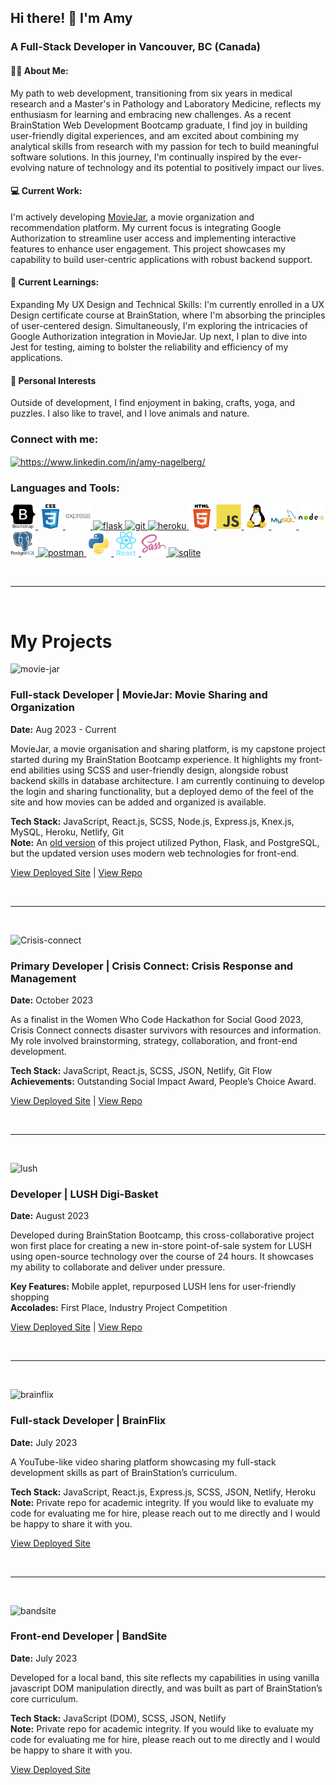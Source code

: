 
<h2>Hi there! 👋 I'm Amy</h2>
<h3>A Full-Stack Developer in Vancouver, BC (Canada)</h3>

#### 💁‍♀️ About Me: 
My path to web development, transitioning from six years in medical research and a Master's in Pathology and Laboratory Medicine, reflects my enthusiasm for learning and embracing new challenges. As a recent BrainStation Web Development Bootcamp graduate, I find joy in building user-friendly digital experiences, and am excited about combining my analytical skills from research with my passion for tech to build meaningful software solutions. In this journey, I'm continually inspired by the ever-evolving nature of technology and its potential to positively impact our lives.

#### 💻 Current Work: 
I'm actively developing [MovieJar](https://github.com/anagelberg/MovieJar), a movie organization and recommendation platform. My current focus is integrating Google Authorization to streamline user access and implementing interactive features to enhance user engagement. This project showcases my capability to build user-centric applications with robust backend support.

#### 🌱 Current Learnings: 
Expanding My UX Design and Technical Skills: I'm currently enrolled in a UX Design certificate course at BrainStation, where I'm absorbing the principles of user-centered design. Simultaneously, I'm exploring the intricacies of Google Authorization integration in MovieJar. Up next, I plan to dive into Jest for testing, aiming to bolster the reliability and efficiency of my applications.

#### 🧁 Personal Interests
Outside of development, I find enjoyment in baking, crafts, yoga, and puzzles. I also like to travel, and I love animals and nature. 

<h3 align="left">Connect with me:</h3>
<p align="left">
<a href="https://www.linkedin.com/in/amy-nagelberg/" target="blank">
  <img align="center" src="https://raw.githubusercontent.com/rahuldkjain/github-profile-readme-generator/master/src/images/icons/Social/linked-in-alt.svg" alt="https://www.linkedin.com/in/amy-nagelberg/" height="30" width="40" />
</a>
<!-- <a href="https://www.linkedin.com/in/amy-nagelberg/" target="blank">
  <img src="https://github.com/anagelberg/anagelberg/assets/62032317/7ae57420-0e0e-4d47-a27d-bdd383a376b3" height="30" width="40"/>
</a> -->
</p>

<h3 align="left">Languages and Tools:</h3>
<p align="left"> <a href="https://getbootstrap.com" target="_blank" rel="noreferrer"> <img src="https://raw.githubusercontent.com/devicons/devicon/master/icons/bootstrap/bootstrap-plain-wordmark.svg" alt="bootstrap" width="40" height="40"/> </a> <a href="https://www.w3schools.com/css/" target="_blank" rel="noreferrer"> <img src="https://raw.githubusercontent.com/devicons/devicon/master/icons/css3/css3-original-wordmark.svg" alt="css3" width="40" height="40"/> </a> <a href="https://expressjs.com" target="_blank" rel="noreferrer"> <img src="https://raw.githubusercontent.com/devicons/devicon/master/icons/express/express-original-wordmark.svg" alt="express" width="40" height="40"/> </a> <a href="https://flask.palletsprojects.com/" target="_blank" rel="noreferrer"> <img src="https://www.vectorlogo.zone/logos/pocoo_flask/pocoo_flask-icon.svg" alt="flask" width="40" height="40"/> </a> <a href="https://git-scm.com/" target="_blank" rel="noreferrer"> <img src="https://www.vectorlogo.zone/logos/git-scm/git-scm-icon.svg" alt="git" width="40" height="40"/> </a> <a href="https://heroku.com" target="_blank" rel="noreferrer"> <img src="https://www.vectorlogo.zone/logos/heroku/heroku-icon.svg" alt="heroku" width="40" height="40"/> </a> <a href="https://www.w3.org/html/" target="_blank" rel="noreferrer"> <img src="https://raw.githubusercontent.com/devicons/devicon/master/icons/html5/html5-original-wordmark.svg" alt="html5" width="40" height="40"/> </a> <a href="https://developer.mozilla.org/en-US/docs/Web/JavaScript" target="_blank" rel="noreferrer"> <img src="https://raw.githubusercontent.com/devicons/devicon/master/icons/javascript/javascript-original.svg" alt="javascript" width="40" height="40"/> </a> <a href="https://www.linux.org/" target="_blank" rel="noreferrer"> <img src="https://raw.githubusercontent.com/devicons/devicon/master/icons/linux/linux-original.svg" alt="linux" width="40" height="40"/> </a> <a href="https://www.mysql.com/" target="_blank" rel="noreferrer"> <img src="https://raw.githubusercontent.com/devicons/devicon/master/icons/mysql/mysql-original-wordmark.svg" alt="mysql" width="40" height="40"/> </a> <a href="https://nodejs.org" target="_blank" rel="noreferrer"> <img src="https://raw.githubusercontent.com/devicons/devicon/master/icons/nodejs/nodejs-original-wordmark.svg" alt="nodejs" width="40" height="40"/> </a> <a href="https://www.postgresql.org" target="_blank" rel="noreferrer"> <img src="https://raw.githubusercontent.com/devicons/devicon/master/icons/postgresql/postgresql-original-wordmark.svg" alt="postgresql" width="40" height="40"/> </a> <a href="https://postman.com" target="_blank" rel="noreferrer"> <img src="https://www.vectorlogo.zone/logos/getpostman/getpostman-icon.svg" alt="postman" width="40" height="40"/> </a> <a href="https://www.python.org" target="_blank" rel="noreferrer"> <img src="https://raw.githubusercontent.com/devicons/devicon/master/icons/python/python-original.svg" alt="python" width="40" height="40"/> </a> <a href="https://reactjs.org/" target="_blank" rel="noreferrer"> <img src="https://raw.githubusercontent.com/devicons/devicon/master/icons/react/react-original-wordmark.svg" alt="react" width="40" height="40"/> </a> <a href="https://sass-lang.com" target="_blank" rel="noreferrer"> <img src="https://raw.githubusercontent.com/devicons/devicon/master/icons/sass/sass-original.svg" alt="sass" width="40" height="40"/> </a> <a href="https://www.sqlite.org/" target="_blank" rel="noreferrer"> <img src="https://www.vectorlogo.zone/logos/sqlite/sqlite-icon.svg" alt="sqlite" width="40" height="40"/> </a> </p>

<br><hr><br>

<h1>My Projects</h1>


![movie-jar](https://github.com/anagelberg/anagelberg/assets/62032317/d899245d-24c3-4509-b982-c1ea378c14aa)

<h3>Full-stack Developer | MovieJar: Movie Sharing and Organization</h3>

<p><b>Date:</b> Aug 2023 - Current</p>
<p>MovieJar, a movie organisation and sharing platform, is my capstone project started during my BrainStation Bootcamp experience. It highlights my front-end abilities using SCSS and user-friendly design, alongside robust backend skills in database architecture. I am currently continuing to develop the login and sharing functionality, but a deployed demo of the feel of the site and how movies can be added and organized is available.  </p>
<p><b>Tech Stack:</b> JavaScript, React.js, SCSS, Node.js, Express.js, Knex.js, MySQL, Heroku, Netlify, Git<br>
<b>Note:</b> An <a href="https://github.com/anagelberg/movie-picker">old version</a> of this project utilized Python, Flask, and PostgreSQL, but the updated version uses modern web technologies for front-end.</p>

 [View Deployed Site](https://moviejar.ca) | [View Repo](https://github.com/anagelberg/MovieJar)

<br><hr><br>


![Crisis-connect](https://github.com/anagelberg/anagelberg/assets/62032317/5225fee1-5635-4bce-a304-fa93221f4d83)


<h3>Primary Developer | Crisis Connect: Crisis Response and Management</h3>

<p><b>Date:</b> October 2023</p>
<p>As a finalist in the Women Who Code Hackathon for Social Good 2023, Crisis Connect connects disaster survivors with resources and information. My role involved brainstorming, strategy, collaboration, and front-end development. </p>
<p><b>Tech Stack:</b> JavaScript, React.js, SCSS, JSON, Netlify, Git Flow<br>
<b>Achievements:</b> Outstanding Social Impact Award, People’s Choice Award.</p>

[View Deployed Site](https://crisis-connect.amy-nagelberg.dev) | [View Repo](https://github.com/anagelberg/crisis-response)

<br><hr><br>

![lush](https://github.com/anagelberg/anagelberg/assets/62032317/a38208e4-f375-40a5-9e87-01748c10169c)

<h3>Developer | LUSH Digi-Basket</h3>

<p><b>Date:</b> August 2023 </p>
<p>Developed during BrainStation Bootcamp, this cross-collaborative project won first place for creating a new in-store point-of-sale system for LUSH using open-source technology over the course of 24 hours. It showcases my ability to collaborate and deliver under pressure. </p>
<p><b>Key Features:</b> Mobile applet, repurposed LUSH lens for user-friendly shopping<br>
<b>Accolades:</b> First Place, Industry Project Competition</p>

[View Deployed Site](https://lush.amy-nagelberg.dev/) | [View Repo](https://github.com/anagelberg/lush-industry-project)

<br><hr><br>

<!-- ![instock](https://github.com/anagelberg/anagelberg/assets/62032317/9593fa98-07c6-4591-af1b-e60384e5aafb)

<h3>Full-stack Developer | InStock</h3>

<p><b>Date:</b> August 2023 </p>
<p>InStock is a collaborative inventory management system built during BrainStation Bootcamp over the course of one week. I played a dual role as a developer and mentor, guiding team members through project decisions and strategy.</p>
<p><b>Tech Stack:</b> Git Flow, JavaScript, React.js, Express.js, SCSS, MySQL, Knex.js, Netlify, Heroku<br>
<b>Note:</b> Private repo for academic integrity. If you would like to evaluate my code for evaluating me for hire,  please reach out to me directly and I would be happy to share it with you. </p>

[View Deployed Site](https://instock.amy-nagelberg.dev/) 

<br><hr><br> -->

![brainflix](https://github.com/anagelberg/anagelberg/assets/62032317/be3a571b-94b7-430c-ba71-4a5d132c3d26)

<h3>Full-stack Developer | BrainFlix</h3>

<p><b>Date:</b> July 2023</p>
<p>A YouTube-like video sharing platform showcasing my full-stack development skills as part of BrainStation’s curriculum. </p>
<p><b>Tech Stack:</b> JavaScript, React.js, Express.js, SCSS, JSON, Netlify, Heroku<br>
<b>Note:</b> Private repo for academic integrity. If you would like to evaluate my code for evaluating me for hire,  please reach out to me directly and I would be happy to share it with you. </p>

[View Deployed Site](https://brainflix.amy-nagelberg.dev/) 

<br><hr><br>

![bandsite](https://github.com/anagelberg/anagelberg/assets/62032317/7f95303e-a1cf-4b39-a9d0-0f59b8832d6c)

<h3>Front-end Developer | BandSite</h3>

<p><b>Date:</b> July 2023</p>
<p>Developed for a local band, this site reflects my capabilities in using vanilla javascript DOM manipulation directly, and was built as part of BrainStation’s core curriculum.  </p>
<p><b>Tech Stack:</b> JavaScript (DOM), SCSS, JSON, Netlify <br>
<b>Note:</b> Private repo for academic integrity. If you would like to evaluate my code for evaluating me for hire,  please reach out to me directly and I would be happy to share it with you. </p>

[View Deployed Site](https://bandsite.amy-nagelberg.dev/) 

<!-- <br><hr><br>

![nutrition-tracker](https://github.com/anagelberg/anagelberg/assets/62032317/48bd801b-b324-4e44-90e7-9915569f8020)

<h3>Front-end Developer | Nutrition Tracker</h3>

<p><b>Date:</b> July 2023</p>
<p>Developed in a 6-hour hackathon, this app calculates meal nutrition using an external API, showcasing my skills in teamwork, research, and front-end development.  </p>

[View Deployed Site](https://nutrition-tracker.amy-nagelberg.dev/) | [View Repo](https://github.com/anagelberg/hackathon-nutrition-client)

<br><hr><br>

![planet-image-finder](https://github.com/anagelberg/anagelberg/assets/62032317/186343d4-31f0-4362-886b-a1b53c63d0ca)

<h3>Front-end Developer | Planet Image Finder</h3>

<p><b>Date:</b> July 2023</p>

<p>Another quick hackathon project where users find planet images, the application took just 5 hours to make. I implemented the gallery photo view using vanilla javascript DOM manipulation in just an hour, demonstrating my creativity and problem-solving skills. </p>

[View Deployed Site](https://planet-image-finder.amy-nagelberg.dev/) | [View Repo](https://github.com/anagelberg/hackathon-nasa) --> 

